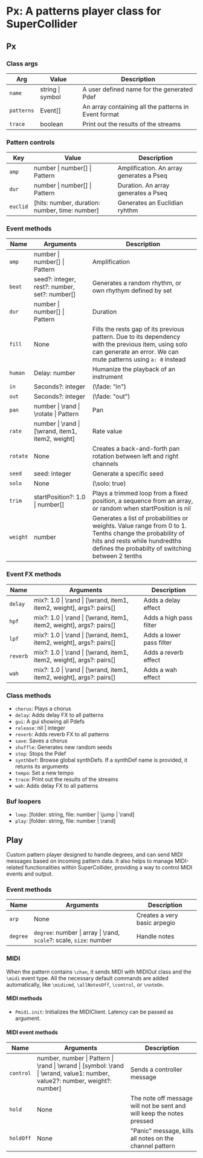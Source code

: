 # Px: A patterns player class for SuperCollider

## Px

### Class args

| Arg        | Value            | Description                                          |
| ---------- | ---------------- | ---------------------------------------------------- |
| `name`     | string \| symbol | A user defined name for the generated Pdef           |
| `patterns` | Event[]          | An array containing all the patterns in Event format |
| `trace`    | boolean          | Print out the results of the streams                 |

### Pattern controls

| Key      | Value                                          | Description                              |
| -------- | ---------------------------------------------- | ---------------------------------------- |
| `amp`    | number \| number[] \| Pattern                  | Amplification. An array generates a Pseq |
| `dur`    | number \| number[] \| Pattern                  | Duration. An array generates a Pseq      |
| `euclid` | [hits: number, duration: number, time: number] | Generates an Euclidian ryhthm            |

### Event methods

| Name     | Arguments                                         | Description                                                                                                                                                                                  |
| -------- | ------------------------------------------------- | -------------------------------------------------------------------------------------------------------------------------------------------------------------------------------------------- |
| `amp`    | number \| number[] \| Pattern                     | Amplification                                                                                                                                                                                |
| `beat`   | seed?: integer, rest?: number, set?: number[]     | Generates a random rhythm, or own rhythym defined by set                                                                                                                                     |
| `dur`    | number \| number[] \| Pattern                     | Duration                                                                                                                                                                                     |
| `fill`   | None                                              | Fills the rests gap of its previous pattern. Due to its dependency with the previous item, using solo can generate an error. We can mute patterns using `a: 0` instead                       |
| `human`  | Delay: number                                     | Humanize the playback of an instrument                                                                                                                                                       |
| `in`     | Seconds?: integer                                 | (\fade: "in")                                                                                                                                                                                |
| `out`    | Seconds?: integer                                 | (\fade: "out")                                                                                                                                                                               |
| `pan`    | number \| \rand \| \rotate \| Pattern             | Pan                                                                                                                                                                                          |
| `rate`   | number \| \rand \| [\wrand, item1, item2, weight] | Rate value                                                                                                                                                                                   |
| `rotate` | None                                              | Creates a back-and-forth pan rotation between left and right channels                                                                                                                        |
| `seed`   | seed: integer                                     | Generate a specific seed                                                                                                                                                                     |
| `solo`   | None                                              | (\solo: true)                                                                                                                                                                                |
| `trim`   | startPosition?: 1.0 \| number[]                   | Plays a trimmed loop from a fixed position, a sequence from an array, or random when startPosition is nil                                                                                    |
| `weight` | number                                            | Generates a list of probabilities or weights. Value range from 0 to 1. Tenths change the probability of hits and rests while hundredths defines the probabilty of switching between 2 tenths |

### Event FX methods

| Name     | Arguments                                                            | Description              |
| -------- | -------------------------------------------------------------------- | ------------------------ |
| `delay`  | mix?: 1.0 \| \rand \| [\wrand, item1, item2, weight], args?: pairs[] | Adds a delay effect      |
| `hpf`    | mix?: 1.0 \| \rand \| [\wrand, item1, item2, weight], args?: pairs[] | Adds a high pass filter  |
| `lpf`    | mix?: 1.0 \| \rand \| [\wrand, item1, item2, weight], args?: pairs[] | Adds a lower pass filter |
| `reverb` | mix?: 1.0 \| \rand \| [\wrand, item1, item2, weight], args?: pairs[] | Adds a reverb effect     |
| `wah`    | mix?: 1.0 \| \rand \| [\wrand, item1, item2, weight], args?: pairs[] | Adds a wah effect        |

### Class methods

- `chorus`: Plays a chorus
- `delay`: Adds delay FX to all patterns
- `gui`: A gui showing all Pdefs
- `release`: nil | integer
- `reverb`: Adds reverb FX to all patterns
- `save`: Saves a chorus
- `shuffle`: Generates new random seeds
- `stop`: Stops the Pdef
- `synthDef`: Browse global synthDefs. If a synthDef name is provided, it returns its arguments
- `tempo`: Set a new tempo
- `trace`: Print out the results of the streams
- `wah`: Adds delay FX to all patterns

### Buf loopers

- `loop`: [folder: string, file: number | \jump | \rand]
- `play`: [folder: string, file: number | \rand]

## Play

Custom pattern player designed to handle degrees, and can send MIDI messages based on incoming pattern data. It also helps to manage MIDI-related functionalities within SuperCollider, providing a way to control MIDI events and output.

### Event methods

| Name     | Arguments                                                           | Description                  |
| -------- | ------------------------------------------------------------------- | ---------------------------- |
| `arp`    | None                                                                | Creates a very basic arpegio |
| `degree` | `degree`: number \| array \| \rand, `scale`?: scale, `size`: number | Handle notes                 |

### MIDI

When the pattern contains `\chan`, it sends MIDI with MIDIOut class and the `\midi` event type. All the necessary default commands are added automatically, like `\midicmd`, `\allNotesOff`, `\control`, or `\noteOn`.

#### MIDI methods

- `Pmidi.init`: Initializes the MIDIClient. Latency can be passed as argument.

#### MIDI event methods

| Name      | Arguments                                                                                                                   | Description                                                           |
| --------- | --------------------------------------------------------------------------------------------------------------------------- | --------------------------------------------------------------------- |
| `control` | number, number \| Pattern \| \rand \| \wrand \| [symbol: \rand \| \wrand, value1: number, value2?: number, weight?: number] | Sends a controller message                                            |
| `hold`    | None                                                                                                                        | The note off message will not be sent and will keep the notes pressed |
| `holdOff` | None                                                                                                                        | "Panic" message, kills all notes on the channel pattern               |
